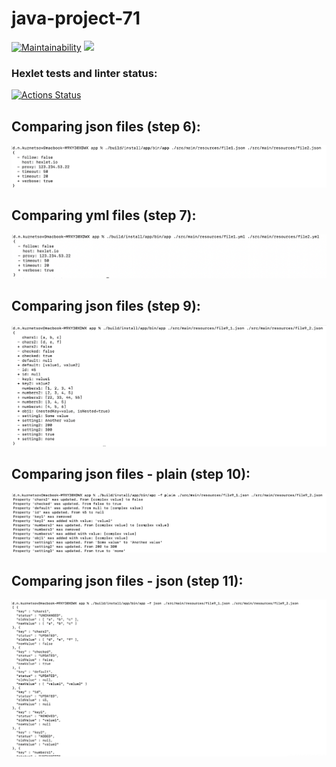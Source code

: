 # java-project-71

[![Maintainability](https://api.codeclimate.com/v1/badges/0e35f8138a71b22f5f09/maintainability)](https://codeclimate.com/github/dmitkuzn/java-project-71/maintainability)
<a href="https://codeclimate.com/github/dmitkuzn/java-project-71/test_coverage"><img src="https://api.codeclimate.com/v1/badges/0e35f8138a71b22f5f09/test_coverage" /></a>

### Hexlet tests and linter status:
[![Actions Status](https://github.com/dmitkuzn/java-project-71/actions/workflows/hexlet-check.yml/badge.svg)](https://github.com/dmitkuzn/java-project-71/actions)

## Comparing json files (step 6):

![step6.png](app%2Fassets%2Fstep6.png)

## Comparing yml files (step 7):

![step8.png](app%2Fassets%2Fstep8.png)

## Comparing json files (step 9):

![step9.png](app%2Fassets%2Fstep9.png)

## Comparing json files - plain (step 10):

![step10.png](app%2Fassets%2Fstep10.png)

## Comparing json files - json (step 11):

![step11.png](app%2Fassets%2Fstep11.png)